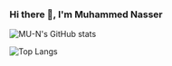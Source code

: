### Hi there 👋, I'm Muhammed Nasser


![MU-N's GitHub stats](https://github-readme-stats.vercel.app/api?username=mu-n&hide=contribs,prs)



![Top Langs](https://github-readme-stats.vercel.app/api/top-langs/?username=mu-n&layout=compact)



<!--
[![Anurag's GitHub stats](https://github-readme-stats.vercel.app/api?username=MU-N)](https://github.com/mu-n/github-readme-stats)
![Anurag's GitHub stats](https://github-readme-stats.vercel.app/api?username=MU-N&show_icons=true)
![Anurag's GitHub stats](https://github-readme-stats.vercel.app/api?username=mu-n&show_icons=true)

[![Top Langs](https://github-readme-stats.vercel.app/api/top-langs/?username=anuraghazra)](https://github.com/anuraghazra/github-readme-stats)
[![Top Langs](https://github-readme-stats.vercel.app/api/top-langs/?username=anuraghazra&exclude_repo=github-readme-stats,anuraghazra.github.io)](https://github.com/anuraghazra/github-readme-stats)
[![Top Langs](https://github-readme-stats.vercel.app/api/top-langs/?username=anuraghazra&hide=javascript,html)](https://github.com/anuraghazra/github-readme-stats)

[![Top Langs](https://github-readme-stats.vercel.app/api/top-langs/?username=anuraghazra&hide=javascript,html)](https://github.com/anuraghazra/github-readme-stats)

![Anurag's GitHub stats](https://github-readme-stats.vercel.app/api?username=MU-N&show_icons=true&theme=github_dark)-->


<!--
**MU-N/MU-N** is a ✨ _special_ ✨ repository because its `README.md` (this file) appears on your GitHub profile.

Here are some ideas to get you started:

- 🔭 I’m currently working on ...
- 🌱 I’m currently learning ...
- 👯 I’m looking to collaborate on ...
- 🤔 I’m looking for help with ...
- 💬 Ask me about ...
- 📫 How to reach me: ...
- 😄 Pronouns: ...
- ⚡ Fun fact: ...
-->
<image> </image>
